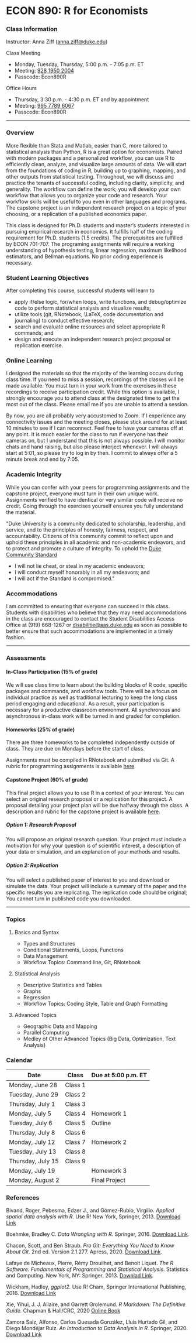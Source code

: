 # ECON 890: R for Economists


### Class Information
Instructor: Anna Ziff (anna.ziff@duke.edu)

Class Meeting
* Monday, Tuesday, Thursday, 5:00 p.m. - 7:05 p.m. ET
* Meeting: [928 1950 2004](https://duke.zoom.us/j/92819502004?pwd=VXB6d2dwSXJpUDNkUng1UTFGaW4zUT09)
* Passcode: Econ890R

Office Hours
* Thursday, 3:30 p.m. - 4:30 p.m. ET and by appointment
* Meeting: [995 7789 6067](https://duke.zoom.us/j/99577896067?pwd=Wm9QaEd5cm5oZkNGZk1LK3NmQVF2Zz09)
* Passcode: Econ890R
---

### Overview
More flexible than Stata and Matlab, easier than C, more tailored to statistical analysis than Python, R is a great option for economists. Paired with modern packages and a personalized workflow, you can use R to efficiently clean, analyze, and visualize large amounts of data. We will start from the foundations of coding in R, building up to graphing, mapping, and other outputs from statistical testing. Throughout, we will discuss and practice the tenants of successful coding, including clarity, simplicity, and generality. The workflow can define the work; you will develop your own workflow that allows you to organize your code and research. Your workflow skills will be useful to you even in other languages and programs. The capstone project is an independent research project on a topic of your choosing, or a replication of a published economics paper. 

This class is designed for Ph.D. students and master’s students interested in pursuing empirical research in economics. It fulfills half of the coding requirement for Ph.D. students (1.5 credits). The prerequisites are fulfilled by ECON 701-707. The programing assignments will require a working understanding of hypothesis testing, linear regression, maximum likelihood estimators, and Bellman equations. No prior coding experience is necessary. 


### Student Learning Objectives

After completing this course, successful students will learn to
* apply if/else logic, for/when loops, write functions, and debug/optimize code to perform statistical analysis and visualize results;
* utilize tools (git, RNotebook, \LaTeX, code documentation and journaling) to conduct effective research;
* search and evaluate online resources and select appropriate R commands; and
* design and execute an independent research project proposal or replication exercise.

### Online Learning
I designed the materials so that the majority of the learning occurs during class time. If you need to miss a session, recordings of the classes will be made available. You must turn in your work from the exercises in these recordings to receive participation credit. While this option is available, I strongly encourage you to attend class at the designated time to get the most out of the class. Please email me if you are unable to attend a session.

By now, you are all probably very accustomed to Zoom. If I experience any connectivity issues and the meeting closes, please stick around for at least 10 minutes to see if I can reconnect. Feel free to have your cameras off at any point. It is much easier for the class to run if everyone has their cameras on, but I understand that this is not always possible. I will monitor chats and hand raising, but also please interject whenever. I will always start at 5:01, so please try to log in by then. I commit to always offer a 5 minute break and end by 7:05.

### Academic Integrity
While you can confer with your peers for programming assignments and the capstone project, everyone must turn in their own unique work. Assignments verified to have identical or very similar code will receive no credit. Going through the exercises yourself ensures you fully understand the material. 

"Duke University is a community dedicated to scholarship, leadership, and service, and to the principles of honesty, fairness, respect, and accountability. Citizens of this community commit to reflect upon and uphold these principles in all academic and non-academic endeavors, and to protect and promote a culture of integrity. To uphold the [Duke Community Standard](https://studentaffairs.duke.edu/conduct/about-us/duke-community-standard)
*	I will not lie cheat, or steal in my academic endeavors;
* I will conduct myself honorably in all my endeavors; and
* I will act if the Standard is compromised."

### Accommodations
I am committed to ensuring that everyone can succeed in this class. Students with disabilities who believe that they may need accommodations in the class are encouraged to contact the Student Disabilities Access Office at (919) 668-1267 or disabilitie@aas.duke.edu as soon as possible to better ensure that such accommodations are implemented in a timely fashion.

---

### Assessments

#### In-Class Participation (15\% of grade)
We will use class time to learn about the building blocks of R code, specific packages and commands, and workflow tools. There will be a focus on individual practice as well as traditional lecturing to keep the long class period engaging and educational. As a result, your participation is necessary for a productive classroom environment. All synchronous and asynchronous in-class work will be turned in and graded for completion.

#### Homeworks (25\% of grade)
There are three homeworks to be completed independently outside of class. They are due on Mondays before the start of class.

Assignments must be compiled in RNotebook and submitted via Git. A rubric for programming assignments is available [here](https://github.com/r-for-economists/Syllabus/blob/main/Rubrics.pdf).

#### Capstone Project (60\% of grade) 
This final project allows you to use R in a context of your interest. You can select an original research proposal or a replication for this project. A proposal detailing your project plan will be due halfway through the class. A description and rubric for the capstone project is available [here](https://github.com/r-for-economists/Syllabus/blob/main/Rubrics.pdf). 

##### Option 1: Research Proposal
You will propose an original research question. Your project must include a motivation for why your question is of scientific  interest, a description of your data or simulation, and an explanation of your methods and results.

##### Option 2: Replication
You will select a published paper of interest to you and download or simulate the data. Your project will include a summary of the paper and the specific results you are replicating. The replication code should be original; You cannot turn in published code you downloaded. 

---

### Topics

1. Basics and Syntax
    - Types and Structures
    - Conditional Statements, Loops, Functions
    - Data Management
    - Workflow Topics: Command line, Git, RNotebook

2. Statistical Analysis
    - Descriptive Statistics and Tables
    - Graphs
    - Regression
    - Workflow Topics: Coding Style, Table and Graph Formatting

3. Advanced Topics
    - Geographic Data and Mapping
    - Parallel Computing
    - Medley of Other Advanced Topics (Big Data, Optimization, Text Analysis)
    
### Calendar
| Date              | Class   | Due at 5:00 p.m. ET |
|-------------------|---------|---------------------|
| Monday, June 28   | Class 1 |                     |
| Tuesday, June 29  | Class 2 |                     |
| Thursday, July 1  | Class 3 |                     |
| Monday, July 5    | Class 4 | Homework 1          |
| Tuesday, July 6   | Class 5 | Outline            |
| Thursday, July 8  | Class 6 |                     |
| Monday, July 12   | Class 7 | Homework 2          |
| Tuesday, July 13  | Class 8 |                     |
| Thursday, July 15 | Class 9 |                     |
| Monday, July 19   |         | Homework 3          |
| Monday, August 2  |         | Final Project             |



### References 

Bivand, Roger, Pebesma, Edzer J., and Gómez-Rubio, Virgilio. *Applied spatial data analysis with R.* Use R! New York, Springer, 2013. [Download Link](https://link-springer-com.proxy.lib.duke.edu/content/pdf/10.1007%2F978-1-4614-7618-4.pdf)

Boehmke, Bradley C. *Data Wrangling with R.* Springer, 2016. [Download Link](https://link-springer-com.proxy.lib.duke.edu/content/pdf/10.1007%2F978-3-319-45599-0.pdf).

Chacon, Scott, and Ben Straub. *Pro Git: Everything You Need to Know About Git*. 2nd ed. Version 2.1.277. Apress, 2020. [Download Link](https://git-scm.com/book/en/v2).

Lafaye de Micheaux, Pierre, Rémy Drouilhet, and Benoit Liquet. *The R Software: Fundamentals of Programming and Statistical Analysis*. Statistics and Computing. New York, NY: Springer, 2013. [Downlad Link](https://link-springer-com.proxy.lib.duke.edu/book/10.1007%2F978-1-4614-9020-3).

Wickham, Hadley, *ggplot2.* Use R! Cham, Springer International Publishing, 2016. [Download Link](https://link-springer-com.proxy.lib.duke.edu/book/10.1007%2F978-3-319-24277-4)

Xie, Yihui, J. J. Allaire, and Garrett Grolemund. *R Markdown: The Definitive Guide.* Chapman & Hall/CRC, 2020 [Online Book](https://bookdown.org/yihui/rmarkdown/)

Zamora Saiz, Alfonso, Carlos Quesada González, Lluís Hurtado Gil, and Diego Mondéjar Ruiz. *An Introduction to Data Analysis in R.* Springer, 2020. [Download Link](https://link-springer-com.proxy.lib.duke.edu/content/pdf/10.1007%2F978-3-030-48997-7.pdf)
